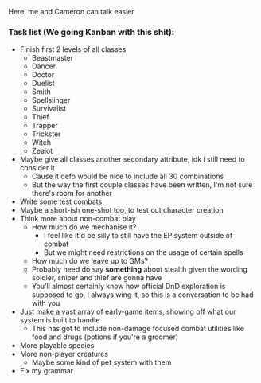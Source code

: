 Here, me and Cameron can talk easier

### Task list (We going Kanban with this shit):
- Finish first 2 levels of all classes
	- Beastmaster
	- Dancer
	- Doctor
	- Duelist
	- Smith
	- Spellslinger
	- Survivalist
	- Thief
	- Trapper
	- Trickster
	- Witch
	- Zealot
- Maybe give all classes another secondary attribute, idk i still need to consider it
	- Cause it defo would be nice to include all 30 combinations
	- But the way the first couple classes have been written, I'm not sure there's room for another
- Write some test combats
- Maybe a short-ish one-shot too, to test out character creation
- Think more about non-combat play
	- How much do we mechanise it?
		- I feel like it'd be silly to still have the EP system outside of combat
		- But we might need restrictions on the usage of certain spells
	- How much do we leave up to GMs?
	- Probably need do say **something** about stealth given the wording soldier, sniper and thief are gonna have
	- You'll almost certainly know how official DnD exploration is supposed to go, I always wing it, so this is a conversation to be had with you
- Just make a vast array of early-game items, showing off what our system is built to handle
	- This has got to include non-damage focused combat utilities like food and drugs (potions if you're a groomer)
- More playable species
- More non-player creatures
	- Maybe some kind of pet system with them
- Fix my grammar